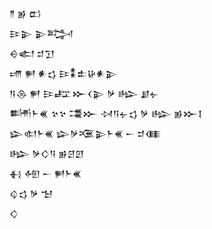 <div class='block'>
<div class='line'>𒈫 𒂊 𒆗</div>
<div class='line'>𒄿𒉌 𒉌𒅋</div>
<div class='line'>𒀪𒅗 𒄑𒋛</div>
<div class='line'>𒋬 𒂍 𒀭𒌓 𒄿𒀮𒉺𒄩𒀭𒉌</div>
<div class='line'>𒀀𒁲 𒂍 𒄿𒊐𒁍𒌋𒉌 𒃻 𒈗 𒋗𒉡</div>
<div class='line'>𒌦𒈨𒌍 𒆳𒆳 𒃮𒁍 𒀴𒀀𒉡𒌓 𒃻 𒈗 𒂊𒁍𒋙</div>
<div class='line'>𒇽𒊕𒈨𒌍 𒇽𒃻𒍨𒉌𒈨𒌍 𒀸 𒄑𒈪</div>
<div class='line'>𒈗 𒃻𒄭𒀀 𒂊𒆪𒇻</div>
<div class='line'>𒈬 𒅇 𒀸 𒂍𒈨𒌍</div>
<div class='line'>𒌒𒌓 𒃻 𒈠</div>
<div class='line'>𒄭</div>
</div>